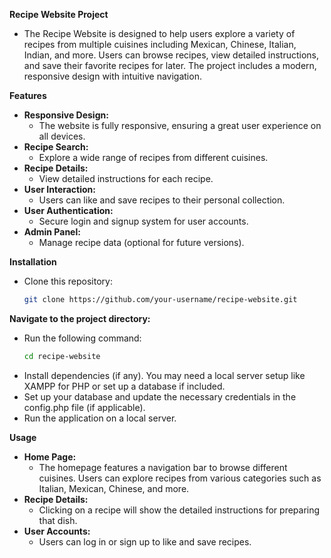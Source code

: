 **Recipe Website Project**
- The Recipe Website is designed to help users explore a variety of recipes from multiple cuisines including Mexican, Chinese, Italian, Indian, and more. Users can browse recipes, view detailed instructions, and save their favorite recipes for later. The project includes a modern, responsive design with intuitive navigation.
  
**Features**
- **Responsive Design:**
    - The website is fully responsive, ensuring a great user experience on all devices.
- **Recipe Search:**
    - Explore a wide range of recipes from different cuisines.
- **Recipe Details:**
    - View detailed instructions for each recipe.
- **User Interaction:**
    - Users can like and save recipes to their personal collection.
- **User Authentication:**
    - Secure login and signup system for user accounts.
- **Admin Panel:**
    - Manage recipe data (optional for future versions).

**Installation**
- Clone this repository:
    ```bash
    git clone https://github.com/your-username/recipe-website.git
    ```

**Navigate to the project directory:**
- Run the following command:
    ```bash
    cd recipe-website
    ```
- Install dependencies (if any). You may need a local server setup like XAMPP for PHP or set up a database if included.
- Set up your database and update the necessary credentials in the config.php file (if applicable).
- Run the application on a local server.

**Usage**
- **Home Page:**
  - The homepage features a navigation bar to browse different cuisines. Users can explore recipes from various categories such as Italian, Mexican, Chinese, and more.
- **Recipe Details:**
  - Clicking on a recipe will show the detailed instructions for preparing that dish.
- **User Accounts:**
  - Users can log in or sign up to like and save recipes.
